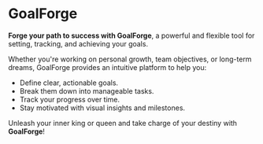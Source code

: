 # GoalForge

**Forge your path to success with GoalForge**, a powerful and flexible tool for setting, tracking, and achieving your goals.

Whether you're working on personal growth, team objectives, or long-term dreams, GoalForge provides an intuitive platform to help you:  
- Define clear, actionable goals.  
- Break them down into manageable tasks.  
- Track your progress over time.  
- Stay motivated with visual insights and milestones.  

Unleash your inner king or queen and take charge of your destiny with **GoalForge**!